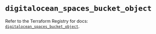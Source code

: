 # `digitalocean_spaces_bucket_object`

Refer to the Terraform Registry for docs: [`digitalocean_spaces_bucket_object`](https://registry.terraform.io/providers/digitalocean/digitalocean/2.55.0/docs/resources/spaces_bucket_object).
